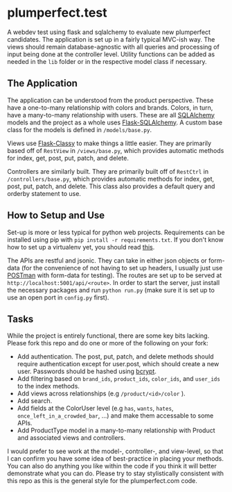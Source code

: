 plumperfect.test
================

A webdev test using flask and sqlalchemy to evaluate new plumperfect candidates.  The application is set up in a fairly typical MVC-ish way.  The views should remain database-agnostic with all queries and processing of input being done at the controller level.  Utility functions can be added as needed in the `lib` folder or in the respective model class if necessary.

The Application
---------------

The application can be understood from the product perspective.  These have a one-to-many relationship with colors and brands.  Colors, in turn, have a many-to-many relationship with users.  These are all [SQLAlchemy](http://www.sqlalchemy.org/) models and the project as a whole uses [Flask-SQLAlchemy](http://pythonhosted.org/Flask-SQLAlchemy/).  A custom base class for the models is defined in `/models/base.py`.

Views use [Flask-Classy](http://pythonhosted.org/Flask-Classy/) to make things a little easier.  They are primarily based off of `RestView` in `/views/base.py`, which provides automatic methods for index, get, post, put, patch, and delete.

Controllers are similarly built.  They are primarily built off of `RestCtrl` in `/controllers/base.py`, which provides automatic methods for index, get, post, put, patch, and delete.  This class also provides a default query and orderby statement to use.

How to Setup and Use
--------------------

Set-up is more or less typical for python web projects.  Requirements can be installed using pip with `pip install -r requirements.txt`.  If you don't know how to set up a virtualenv yet, you should read [this](http://www.virtualenv.org/en/latest/).

The APIs are restful and jsonic.  They can take in either json objects or form-data (for the convenience of not having to set up headers, I usually just use [POSTman](https://chrome.google.com/webstore/detail/postman-rest-client/fdmmgilgnpjigdojojpjoooidkmcomcm?hl=en) with form-data for testing).  The routes are set up to be served at `http://localhost:5001/api/<route>`.  In order to start the server, just install the necessary packages and run `python run.py` (make sure it is set up to use an open port in `config.py` first).

Tasks
-----

While the project is entirely functional, there are some key bits lacking.  Please fork this repo and do one or more of the following on your fork:

- Add authentication.  The post, put, patch, and delete methods should require authentication except for user.post, which should create a new user.  Passwords should be hashed using [bcrypt](https://code.google.com/p/py-bcrypt/).
- Add filtering based on `brand_ids`, `product_ids`, `color_ids`, and `user_ids` to the index methods.
- Add views across relationships (e.g `/product/<id>/color` ).
- Add search.
- Add fields at the ColorUser level (e.g `has`, `wants`, `hates`, `once_left_in_a_crowded_bar`, ...) and make them accessable to some APIs.
- Add ProductType model in a many-to-many relationship with Product and associated views and controllers.

I would prefer to see work at the model-, controller-, and view-level, so that I can confirm you have some idea of best-practice in placing your methods.  You can also do anything you like within the code if you think it will better demonstrate what you can do.  Please try to stay stylistically consistent with this repo as this is the general style for the plumperfect.com code.
